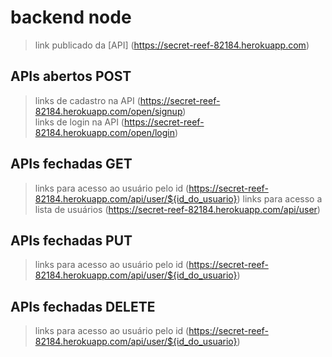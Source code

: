 # backend node

> link publicado da [API] (https://secret-reef-82184.herokuapp.com)

## APIs abertos POST
> links de cadastro na API (https://secret-reef-82184.herokuapp.com/open/signup) <br>
> links de login na API (https://secret-reef-82184.herokuapp.com/open/login)

## APIs fechadas GET
> links para acesso ao usuário pelo id (https://secret-reef-82184.herokuapp.com/api/user/${id_do_usuario})
> links para acesso a lista de usuários (https://secret-reef-82184.herokuapp.com/api/user)

## APIs fechadas PUT
> links para acesso ao usuário pelo id (https://secret-reef-82184.herokuapp.com/api/user/${id_do_usuario})

## APIs fechadas DELETE
> links para acesso ao usuário pelo id (https://secret-reef-82184.herokuapp.com/api/user/${id_do_usuario})
